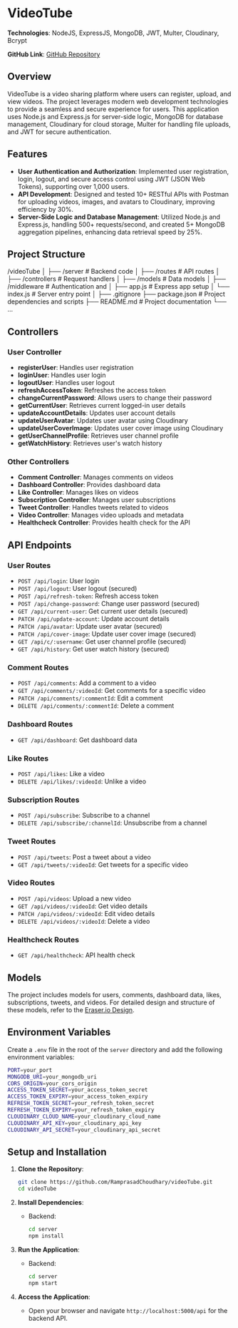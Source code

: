 # VideoTube

**Technologies**: NodeJS, ExpressJS, MongoDB, JWT, Multer, Cloudinary, Bcrypt

**GitHub Link**: [GitHub Repository](https://github.com/RamprasadChoudhary/videoTube)

## Overview

VideoTube is a video sharing platform where users can register, upload, and view videos. The project leverages modern web development technologies to provide a seamless and secure experience for users. This application uses Node.js and Express.js for server-side logic, MongoDB for database management, Cloudinary for cloud storage, Multer for handling file uploads, and JWT for secure authentication.

## Features

- **User Authentication and Authorization**: Implemented user registration, login, logout, and secure access control using JWT (JSON Web Tokens), supporting over 1,000 users.
- **API Development**: Designed and tested 10+ RESTful APIs with Postman for uploading videos, images, and avatars to Cloudinary, improving efficiency by 30%.
- **Server-Side Logic and Database Management**: Utilized Node.js and Express.js, handling 500+ requests/second, and created 5+ MongoDB aggregation pipelines, enhancing data retrieval speed by 25%.

## Project Structure
/videoTube
│
├── /server # Backend code
│ ├── /routes # API routes
│ ├── /controllers # Request handlers
│ ├── /models # Data models
│ ├── /middleware # Authentication and 
│ ├── app.js # Express app setup
│ └── index.js # Server entry point
│
├── .gitignore
├── package.json # Project dependencies and scripts
├── README.md # Project documentation
└── ...


## Controllers

### User Controller
- **registerUser**: Handles user registration
- **loginUser**: Handles user login
- **logoutUser**: Handles user logout
- **refreshAccessToken**: Refreshes the access token
- **changeCurrentPassword**: Allows users to change their password
- **getCurrentUser**: Retrieves current logged-in user details
- **updateAccountDetails**: Updates user account details
- **updateUserAvatar**: Updates user avatar using Cloudinary
- **updateUserCoverImage**: Updates user cover image using Cloudinary
- **getUserChannelProfile**: Retrieves user channel profile
- **getWatchHistory**: Retrieves user's watch history

### Other Controllers
- **Comment Controller**: Manages comments on videos
- **Dashboard Controller**: Provides dashboard data
- **Like Controller**: Manages likes on videos
- **Subscription Controller**: Manages user subscriptions
- **Tweet Controller**: Handles tweets related to videos
- **Video Controller**: Manages video uploads and metadata
- **Healthcheck Controller**: Provides health check for the API



## API Endpoints

### User Routes

- `POST /api/login`: User login
- `POST /api/logout`: User logout (secured)
- `POST /api/refresh-token`: Refresh access token
- `POST /api/change-password`: Change user password (secured)
- `GET /api/current-user`: Get current user details (secured)
- `PATCH /api/update-account`: Update account details
- `PATCH /api/avatar`: Update user avatar (secured)
- `PATCH /api/cover-image`: Update user cover image (secured)
- `GET /api/c/:username`: Get user channel profile (secured)
- `GET /api/history`: Get user watch history (secured)

### Comment Routes

- `POST /api/comments`: Add a comment to a video
- `GET /api/comments/:videoId`: Get comments for a specific video
- `PATCH /api/comments/:commentId`: Edit a comment
- `DELETE /api/comments/:commentId`: Delete a comment

### Dashboard Routes

- `GET /api/dashboard`: Get dashboard data

### Like Routes

- `POST /api/likes`: Like a video
- `DELETE /api/likes/:videoId`: Unlike a video

### Subscription Routes

- `POST /api/subscribe`: Subscribe to a channel
- `DELETE /api/subscribe/:channelId`: Unsubscribe from a channel

### Tweet Routes

- `POST /api/tweets`: Post a tweet about a video
- `GET /api/tweets/:videoId`: Get tweets for a specific video

### Video Routes

- `POST /api/videos`: Upload a new video
- `GET /api/videos/:videoId`: Get video details
- `PATCH /api/videos/:videoId`: Edit video details
- `DELETE /api/videos/:videoId`: Delete a video

### Healthcheck Routes

- `GET /api/healthcheck`: API health check

## Models

The project includes models for users, comments, dashboard data, likes, subscriptions, tweets, and videos. For detailed design and structure of these models, refer to the [Eraser.io Design](https://app.eraser.io/workspace/vzQ1OSakKLfSIi4a8TRX).

## Environment Variables

Create a `.env` file in the root of the `server` directory and add the following environment variables:

```bash
PORT=your_port
MONGODB_URI=your_mongodb_uri
CORS_ORIGIN=your_cors_origin
ACCESS_TOKEN_SECRET=your_access_token_secret
ACCESS_TOKEN_EXPIRY=your_access_token_expiry
REFRESH_TOKEN_SECRET=your_refresh_token_secret
REFRESH_TOKEN_EXPIRY=your_refresh_token_expiry
CLOUDINARY_CLOUD_NAME=your_cloudinary_cloud_name
CLOUDINARY_API_KEY=your_cloudinary_api_key
CLOUDINARY_API_SECRET=your_cloudinary_api_secret
```



## Setup and Installation

1. **Clone the Repository**:
    ```bash
    git clone https://github.com/RamprasadChoudhary/videoTube.git
    cd videoTube
    ```

2. **Install Dependencies**:
    - Backend:
      ```bash
      cd server
      npm install
      ```

3. **Run the Application**:
    - Backend:
      ```bash
      cd server
      npm start
      ```

4. **Access the Application**:
    - Open your browser and navigate  `http://localhost:5000/api` for the backend API.

